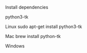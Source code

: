 Install dependencies

python3-tk

Linux
sudo apt-get install python3-tk

Mac
brew install python-tk

Windows
